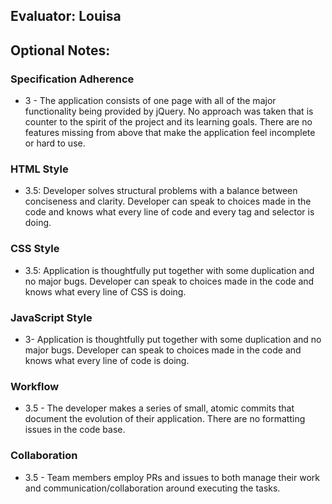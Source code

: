 ## Evaluator: Louisa
## Optional Notes:

### Specification Adherence
* 3 - The application consists of one page with all of the major functionality being provided by jQuery. No approach was taken that is counter to the spirit of the project and its learning goals. There are no features missing from above that make the application feel incomplete or hard to use.

### HTML Style
* 3.5: Developer solves structural problems with a balance between conciseness and clarity. Developer can speak to choices made in the code and knows what every line of code and every tag and selector is doing.

### CSS Style
* 3.5: Application is thoughtfully put together with some duplication and no major bugs. Developer can speak to choices made in the code and knows what every line of CSS is doing.

### JavaScript Style
* 3- Application is thoughtfully put together with some duplication and no major bugs. Developer can speak to choices made in the code and knows what every line of code is doing.

### Workflow
* 3.5 - The developer makes a series of small, atomic commits that document the evolution of their application. There are no formatting issues in the code base.

### Collaboration
* 3.5 - Team members employ PRs and issues to both manage their work and communication/collaboration around executing the tasks.
